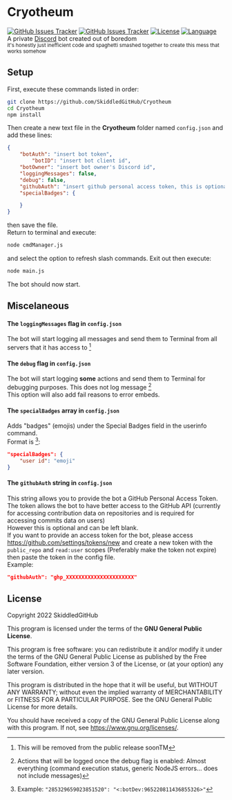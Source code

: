# Cryotheum
[![GitHub Issues Tracker](https://img.shields.io/github/issues/SkiddledGitHub/Cryotheum?logo=github&style=flat)](https://github.com/SkiddledGitHub/Cryotheum/issues)
[![GitHub Issues Tracker](https://img.shields.io/badge/Project%20Page-Cryotheum-blue?logo=github&style=flat)](https://github.com/users/SkiddledGitHub/projects/1)
[![License](https://img.shields.io/github/license/SkiddledGitHub/Cryotheum?logo=gnu&logoColor=ffffff&style=flat)](https://www.gnu.org/licenses/gpl-3.0-standalone.html)
[![Language](https://img.shields.io/badge/Language-NodeJS-%23339933?logo=node.js&logoColor=ffffff&style=flat)](https://nodejs.org)  
A private [Discord](https://discord.com) bot created out of boredom  
<sub>it's honestly just inefficient code and spaghetti smashed together to create this mess that works somehow</sub>

## Setup
First, execute these commands listed in order:
```bash
git clone https://github.com/SkiddledGitHub/Cryotheum
cd Cryotheum
npm install
```
Then create a new text file in the **Cryotheum** folder named `config.json` and add these lines:
```json
{
	"botAuth": "insert bot token",
        "botID": "insert bot client id",
	"botOwner": "insert bot owner's Discord id",
	"loggingMessages": false,
	"debug": false,
	"githubAuth": "insert github personal access token, this is optional",
	"specialBadges": {

	}
}
```
then save the file.  
Return to terminal and execute:
```bash
node cmdManager.js
```
and select the option to refresh slash commands. Exit out then execute:
```bash
node main.js
```
The bot should now start.

## Miscelaneous
#### The `loggingMessages` flag in `config.json`
The bot will start logging all messages and send them to Terminal from all servers that it has access to [^1]  
#### The `debug` flag in `config.json`
The bot will start logging **some** actions and send them to Terminal for debugging purposes. This does not log message [^2]  
This option will also add fail reasons to error embeds.
#### The `specialBadges` array in `config.json`
Adds "badges" (emojis) under the Special Badges field in the userinfo command.  
Format is [^3]:
```json
"specialBadges": {
	"user id": "emoji"
}
```  
#### The `githubAuth` string in `config.json`  
This string allows you to provide the bot a GitHub Personal Access Token.  
The token allows the bot to have better access to the GitHub API (currently for accessing contribution data on repositories and is required for accessing commits data on users)  
However this is optional and can be left blank.  
If you want to provide an access token for the bot, please access https://github.com/settings/tokens/new and create a new token with the `public_repo` and `read:user` scopes (Preferably make the token not expire) then paste the token in the config file.  
Example:
```json
"githubAuth": "ghp_XXXXXXXXXXXXXXXXXXXXXX"
```
## License
Copyright 2022 SkiddledGitHub
  
This program is licensed under the terms of the **GNU General Public License**.
  
This program is free software: you can redistribute it and/or modify it under the terms of the GNU General Public License as published by the Free Software Foundation, either version 3 of the License, or (at your option) any later version.
  
This program is distributed in the hope that it will be useful, but WITHOUT ANY WARRANTY; without even the implied warranty of MERCHANTABILITY or FITNESS FOR A PARTICULAR PURPOSE. See the GNU General Public License for more details.
  
You should have received a copy of the GNU General Public License along with this program. If not, see <https://www.gnu.org/licenses/>.
  
[^1]: This will be removed from the public release soonTM
  
[^2]: Actions that will be logged once the debug flag is enabled: Almost everything (command execution status, generic NodeJS errors... does not include messages)
  
[^3]: Example: ```"285329659023851520": "<:botDev:965220811436855326>"```
